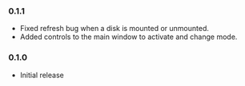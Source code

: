 
### 0.1.1

* Fixed refresh bug when a disk is mounted or unmounted.
* Added controls to the main window to activate and change mode.

### 0.1.0

* Initial release
